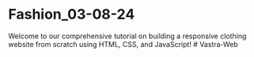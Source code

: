 # Fashion_03-08-24
Welcome to our comprehensive tutorial on building a responsive clothing website from scratch using HTML, CSS, and JavaScript!
#   V a s t r a - W e b  
 